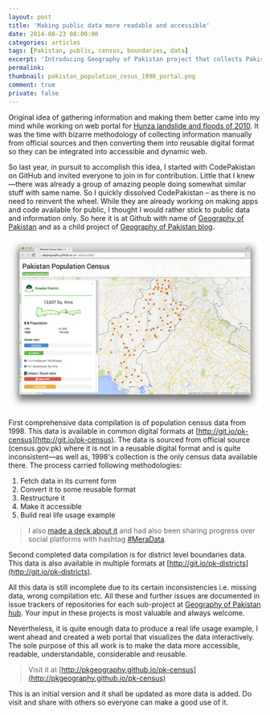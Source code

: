 ```yaml
---
layout: post
title: 'Making public data more readable and accessible'
date: 2014-08-23 08:00:00
categories: articles
tags: [Pakistan, public, census, boundaries, data]
excerpt: 'Introducing Geography of Pakistan project that collects Pakistan’s public data from official sources and make them available in different better formats for reusability, scalability and accessibility.'
permalink:
thumbnail: pakistan_population_cesus_1998_portal.png
comment: true
private: false
---
```


Original idea of gathering information and making them better came into my mind while working on web portal for [Hunza landslide and floods of 2010](http://local.com.pk). It was the time with bizarre methodology of collecting information manually from official sources and then converting them into reusable digital format so they can be integrated into accessible and dynamic web.

So last year, in pursuit to accomplish this idea, I started with CodePakistan on GitHub and invited everyone to join in for contribution. Little that I knew—there was already a group of amazing people doing somewhat similar stuff with same name. So I quickly dissolved CodePakistan – as there is no need to reinvent the wheel. While they are already working on making apps and code available for public, I thought I would rather stick to public data and information only. So here it is at Github with name of [Geography of Pakistan](https://github.com/pkgeography) and as a child project of [Geography of Pakistan blog](http://geography.pk).

<img src="../../assets/images/pakistan_population_cesus_1998_portal.png" alt=" Pakistan Population Cesus 1998" />

First comprehensive data compilation is of population census data from 1998. This data is available in common digital formats at [http://git.io/pk-census](http://git.io/pk-census). The data is sourced from official source (census.gov.pk) where it is not in a reusable digital format and is quite inconsistent—as well as, 1998's collection is the only census data available there. The process carried following methodologies:

1. Fetch data in its current form
2. Convert it to some reusable format
3. Restructure it
4. Make it accessible
5. Build real life usage example

> I also [made a deck about it](https://speakerdeck.com/jabranr/pakistan-census-data) and had also been sharing progress over social platforms with hashtag [#MeraData](https://twitter.com/search?q=%23MeraData).

Second completed data compilation is for district level boundaries data. This data is also available in multiple formats at [http://git.io/pk-districts](http://git.io/pk-districts).

All this data is still incomplete due to its certain inconsistencies i.e. missing data, wrong compilation etc. All these and further issues are documented in issue trackers of repositories for each sub-project at [Geography of Pakistan hub](https://github.com/pkgeography). Your input in these projects is most valuable and always welcome.

Nevertheless, it is quite enough data to produce a real life usage example, I went ahead and created a web portal that visualizes the data interactively. The sole purpose of this all work is to make the data more accessible, readable, understandable, considerable and reusable.

> Visit it at [http://pkgeography.github.io/pk-census](http://pkgeography.github.io/pk-census)

This is an initial version and it shall be updated as more data is added. Do visit and share with others so everyone can make a good use of it.
